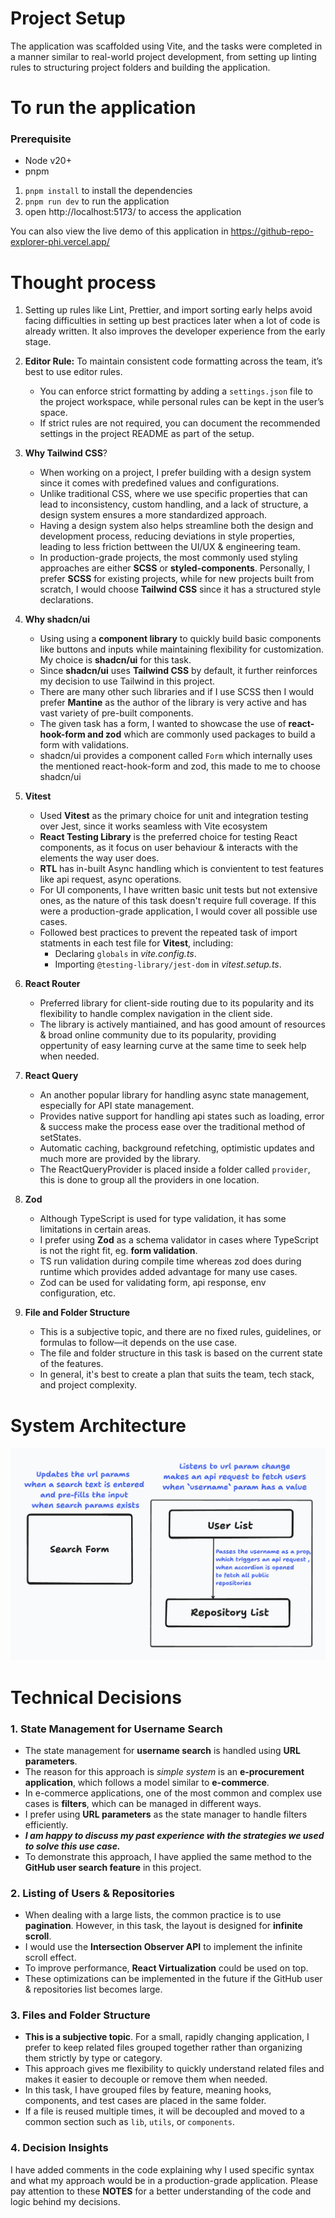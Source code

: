 # Project Setup

The application was scaffolded using Vite, and the tasks were completed in a manner similar to real-world project development, from setting up linting rules to structuring project folders and building the application.

# To run the application

### Prerequisite

- Node v20+
- pnpm

1. `pnpm install` to install the dependencies
2. `pnpm run dev` to run the application
3. open http://localhost:5173/ to access the application

You can also view the live demo of this application in https://github-repo-explorer-phi.vercel.app/

# Thought process

1. Setting up rules like Lint, Prettier, and import sorting early helps avoid facing difficulties in setting up best practices later when a lot of code is already written. It also improves the developer experience from the early stage.
2. **Editor Rule:** To maintain consistent code formatting across the team, it’s best to use editor rules.
   - You can enforce strict formatting by adding a `settings.json` file to the project workspace, while personal rules can be kept in the user’s space.
   - If strict rules are not required, you can document the recommended settings in the project README as part of the setup.
3. **Why Tailwind CSS**?
   - When working on a project, I prefer building with a design system since it comes with predefined values and configurations.
   - Unlike traditional CSS, where we use specific properties that can lead to inconsistency, custom handling, and a lack of structure, a design system ensures a more standardized approach.
   - Having a design system also helps streamline both the design and development process, reducing deviations in style properties, leading to less friction bettween the UI/UX & engineering team.
   - In production-grade projects, the most commonly used styling approaches are either **SCSS** or **styled-components**. Personally, I prefer **SCSS** for existing projects, while for new projects built from scratch, I would choose **Tailwind CSS** since it has a structured style declarations.
4. **Why shadcn/ui**
   - Using using a **component library** to quickly build basic components like buttons and inputs while maintaining flexibility for customization. My choice is **shadcn/ui** for this task.
   - Since **shadcn/ui** uses **Tailwind CSS** by default, it further reinforces my decision to use Tailwind in this project.
   - There are many other such libraries and if I use SCSS then I would prefer **Mantine** as the author of the library is very active and has vast variety of pre-built components.
   - The given task has a form, I wanted to showcase the use of **react-hook-form and zod** which are commonly used packages to build a form with validations.
   - shadcn/ui provides a component called `Form` which internally uses the mentioned react-hook-form and zod, this made to me to choose shadcn/ui
5. **Vitest**
   - Used **Vitest** as the primary choice for unit and integration testing over Jest, since it works seamless with Vite ecosystem
   - **React Testing Library** is the preferred choice for testing React components, as it focus on user behaviour & interacts with the elements the way user does.
   - **RTL** has in-built Async handling which is convientent to test features like api request, async operations.
   - For UI components, I have written basic unit tests but not extensive ones, as the nature of this task doesn't require full coverage. If this were a production-grade application, I would cover all possible use cases.
   - Followed best practices to prevent the repeated task of import statments in each test file for **Vitest**, including:
     - Declaring `globals` in _vite.config.ts_.
     - Importing `@testing-library/jest-dom` in _vitest.setup.ts_.
6. **React Router**

   - Preferred library for client-side routing due to its popularity and its flexibility to handle complex navigation in the client side.
   - The library is actively mantiained, and has good amount of resources & broad online community due to its popularity, providing oppertunity of easy learning curve at the same time to seek help when needed.

7. **React Query**
   - An another popular library for handling async state management, especially for API state management.
   - Provides native support for handling api states such as loading, error & success make the process ease over the traditional method of setStates.
   - Automatic caching, background refetching, optimistic updates and much more are provided by the library.
   - The ReactQueryProvider is placed inside a folder called `provider`, this is done to group all the providers in one location.
8. **Zod**

   - Although TypeScript is used for type validation, it has some limitations in certain areas.
   - I prefer using **Zod** as a schema validator in cases where TypeScript is not the right fit, eg. **form validation**.
   - TS run validation during compile time whereas zod does during runtime which provides added advantage for many use cases.
   - Zod can be used for validating form, api response, env configuration, etc.

9. **File and Folder Structure**

   - This is a subjective topic, and there are no fixed rules, guidelines, or formulas to follow—it depends on the use case.
   - The file and folder structure in this task is based on the current state of the features.
   - In general, it's best to create a plan that suits the team, tech stack, and project complexity.

# System Architecture

![System Architecture](./src/assets/system%20architecture.png)

# Technical Decisions

### 1. **State Management for Username Search**

- The state management for **username search** is handled using **URL parameters**.
- The reason for this approach is _simple system_ is an **e-procurement application**, which follows a model similar to **e-commerce**.
- In e-commerce applications, one of the most common and complex use cases is **filters**, which can be managed in different ways.
- I prefer using **URL parameters** as the state manager to handle filters efficiently.
- _**I am happy to discuss my past experience with the strategies we used to solve this use case.**_
- To demonstrate this approach, I have applied the same method to the **GitHub user search feature** in this project.

### 2. **Listing of Users & Repositories**

- When dealing with a large lists, the common practice is to use **pagination**. However, in this task, the layout is designed for **infinite scroll**.
- I would use the **Intersection Observer API** to implement the infinite scroll effect.
- To improve performance, **React Virtualization** could be used on top.
- These optimizations can be implemented in the future if the GitHub user & repositories list becomes large.

### 3. **Files and Folder Structure**

- **This is a subjective topic**. For a small, rapidly changing application, I prefer to keep related files grouped together rather than organizing them strictly by type or category.
- This approach gives me flexibility to quickly understand related files and makes it easier to decouple or remove them when needed.
- In this task, I have grouped files by feature, meaning hooks, components, and test cases are placed in the same folder.
- If a file is reused multiple times, it will be decoupled and moved to a common section such as `lib`, `utils`, or `components`.

### 4. Decision Insights

I have added comments in the code explaining why I used specific syntax and what my approach would be in a production-grade application. Please pay attention to these **NOTES** for a better understanding of the code and logic behind my decisions.
